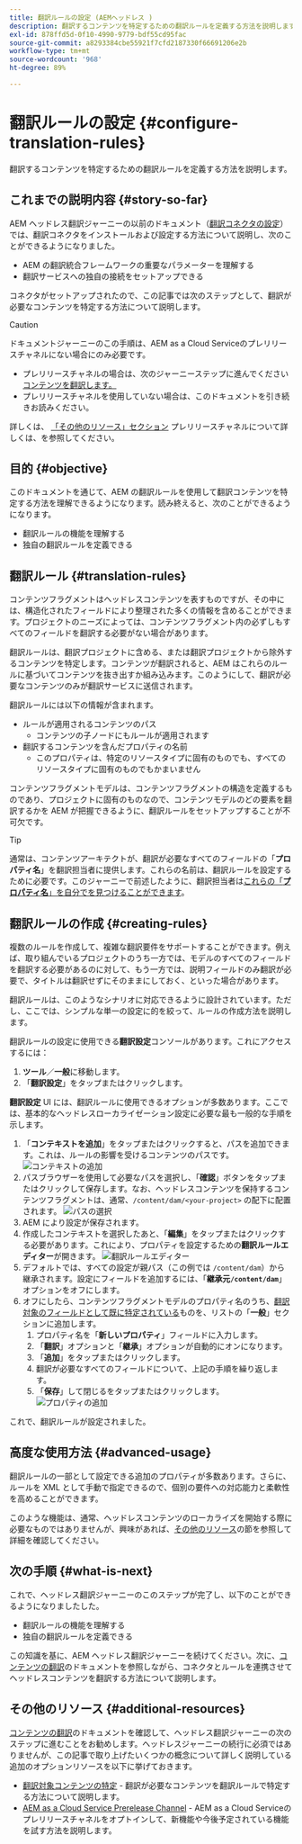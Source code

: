 ```yaml
---
title: 翻訳ルールの設定 (AEMヘッドレス )
description: 翻訳するコンテンツを特定するための翻訳ルールを定義する方法を説明します。
exl-id: 878ffd5d-0f10-4990-9779-bdf55cd95fac
source-git-commit: a8293384cbe55921f7cfd2187330f66691206e2b
workflow-type: tm+mt
source-wordcount: '968'
ht-degree: 89%

---
```


# 翻訳ルールの設定 {#configure-translation-rules}

翻訳するコンテンツを特定するための翻訳ルールを定義する方法を説明します。

## これまでの説明内容 {#story-so-far}

AEM ヘッドレス翻訳ジャーニーの以前のドキュメント（[翻訳コネクタの設定](configure-connector.md)）では、翻訳コネクタをインストールおよび設定する方法について説明し、次のことができるようになりました。

* AEM の翻訳統合フレームワークの重要なパラメーターを理解する
* 翻訳サービスへの独自の接続をセットアップできる

コネクタがセットアップされたので、この記事では次のステップとして、翻訳が必要なコンテンツを特定する方法について説明します。

>[!CAUTION]
>
>ドキュメントジャーニーのこの手順は、AEM as a Cloud Serviceのプレリリースチャネルにない場合にのみ必要です。
>
>* プレリリースチャネルの場合は、次のジャーニーステップに進んでください [コンテンツを翻訳します。](translate-content.md)
>* プレリリースチャネルを使用していない場合は、このドキュメントを引き続きお読みください。
>
>詳しくは、 [「その他のリソース」セクション](#additional-resources) プレリリースチャネルについて詳しくは、を参照してください。

## 目的 {#objective}

このドキュメントを通じて、AEM の翻訳ルールを使用して翻訳コンテンツを特定する方法を理解できるようになります。読み終えると、次のことができるようになります。

* 翻訳ルールの機能を理解する
* 独自の翻訳ルールを定義できる

## 翻訳ルール {#translation-rules}

コンテンツフラグメントはヘッドレスコンテンツを表すものですが、その中には、構造化されたフィールドにより整理された多くの情報を含めることができます。プロジェクトのニーズによっては、コンテンツフラグメント内の必ずしもすべてのフィールドを翻訳する必要がない場合があります。

翻訳ルールは、翻訳プロジェクトに含める、または翻訳プロジェクトから除外するコンテンツを特定します。コンテンツが翻訳されると、AEM はこれらのルールに基づいてコンテンツを抜き出すか組み込みます。このようにして、翻訳が必要なコンテンツのみが翻訳サービスに送信されます。

翻訳ルールには以下の情報が含まれます。

* ルールが適用されるコンテンツのパス
   * コンテンツの子ノードにもルールが適用されます
* 翻訳するコンテンツを含んだプロパティの名前
   * このプロパティは、特定のリソースタイプに固有のものでも、すべてのリソースタイプに固有のものでもかまいません

コンテンツフラグメントモデルは、コンテンツフラグメントの構造を定義するものであり、プロジェクトに固有のものなので、コンテンツモデルのどの要素を翻訳するかを AEM が把握できるように、翻訳ルールをセットアップすることが不可欠です。

>[!TIP]
>
>通常は、コンテンツアーキテクトが、翻訳が必要なすべてのフィールドの「**プロパティ名**」を翻訳担当者に提供します。これらの名前は、翻訳ルールを設定するために必要です。このジャーニーで前述したように、翻訳担当者は[これらの「**プロパティ名**」を自分でを見つけることができます](getting-started.md#content-modlels)。

## 翻訳ルールの作成 {#creating-rules}

複数のルールを作成して、複雑な翻訳要件をサポートすることができます。例えば、取り組んでいるプロジェクトのうち一方では、モデルのすべてのフィールドを翻訳する必要があるのに対して、もう一方では、説明フィールドのみ翻訳が必要で、タイトルは翻訳せずにそのままにしておく、といった場合があります。

翻訳ルールは、このようなシナリオに対応できるように設計されています。ただし、ここでは、シンプルな単一の設定に的を絞って、ルールの作成方法を説明します。

翻訳ルールの設定に使用できる&#x200B;**翻訳設定**&#x200B;コンソールがあります。これにアクセスするには：

1. **ツール**／**一般**&#x200B;に移動します。
1. 「**翻訳設定**」をタップまたはクリックします。

**翻訳設定** UI には、翻訳ルールに使用できるオプションが多数あります。ここでは、基本的なヘッドレスローカライゼーション設定に必要な最も一般的な手順を示します。

1. 「**コンテキストを追加**」をタップまたはクリックすると、パスを追加できます。これは、ルールの影響を受けるコンテンツのパスです。
   ![コンテキストの追加](assets/add-translation-context.png)
1. パスブラウザーを使用して必要なパスを選択し、「**確認**」ボタンをタップまたはクリックして保存します。なお、ヘッドレスコンテンツを保持するコンテンツフラグメントは、通常、`/content/dam/<your-project>` の配下に配置されます。
   ![パスの選択](assets/select-context.png)
1. AEM により設定が保存されます。
1. 作成したコンテキストを選択したあと、「**編集**」をタップまたはクリックする必要があります。これにより、プロパティを設定するための&#x200B;**翻訳ルールエディター**が開きます。
   ![翻訳ルールエディター](assets/translation-rules-editor.png)
1. デフォルトでは、すべての設定が親パス（この例では `/content/dam`）から継承されます。設定にフィールドを追加するには、「**継承元`/content/dam`**」オプションをオフにします。
1. オフにしたら、コンテンツフラグメントモデルのプロパティ名のうち、[翻訳対象のフィールドとして既に特定されている](getting-started.md#content-models)ものを、リストの「**一般**」セクションに追加します。
   1. プロパティ名を「**新しいプロパティ**」フィールドに入力します。
   1. 「**翻訳**」オプションと「**継承**」オプションが自動的にオンになります。
   1. 「**追加**」をタップまたはクリックします。
   1. 翻訳が必要なすべてのフィールドについて、上記の手順を繰り返します。
   1. 「**保存**」して閉じるをタップまたはクリックします。
      ![プロパティの追加](assets/add-property.png)

これで、翻訳ルールが設定されました。

## 高度な使用方法 {#advanced-usage}

翻訳ルールの一部として設定できる追加のプロパティが多数あります。さらに、ルールを XML として手動で指定できるので、個別の要件への対応能力と柔軟性を高めることができます。

このような機能は、通常、ヘッドレスコンテンツのローカライズを開始する際に必要なものではありませんが、興味があれば、[その他のリソース](#additional-resources)の節を参照して詳細を確認してください。

## 次の手順 {#what-is-next}

これで、ヘッドレス翻訳ジャーニーのこのステップが完了し、以下のことができるようになりましたした。

* 翻訳ルールの機能を理解する
* 独自の翻訳ルールを定義できる

この知識を基に、AEM ヘッドレス翻訳ジャーニーを続けてください。次に、[コンテンツの翻訳](translate-content.md)のドキュメントを参照しながら、コネクタとルールを連携させてヘッドレスコンテンツを翻訳する方法について説明します。

## その他のリソース {#additional-resources}

[コンテンツの翻訳](translate-content.md)のドキュメントを確認して、ヘッドレス翻訳ジャーニーの次のステップに進むことをお勧めします。ヘッドレスジャーニーの続行に必須ではありませんが、この記事で取り上げたいくつかの概念について詳しく説明している追加のオプションリソースを以下に挙げておきます。

* [翻訳対象コンテンツの特定](/help/sites-cloud/administering/translation/rules.md) - 翻訳が必要なコンテンツを翻訳ルールで特定する方法について説明します。
* [AEM as a Cloud Service Prerelease Channel](/help/release-notes/prerelease.md#enable-prerelease) - AEM as a Cloud Serviceのプレリリースチャネルをオプトインして、新機能や今後予定されている機能を試す方法を説明します。
